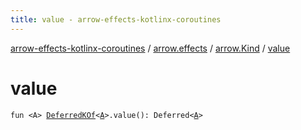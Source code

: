 ```yaml
---
title: value - arrow-effects-kotlinx-coroutines
---
```


[arrow-effects-kotlinx-coroutines](../../index.html) / [arrow.effects](../index.html) / [arrow.Kind](index.html) / [value](./value.html)

# value

`fun <A> `[`DeferredKOf`](../-deferred-k-of.html)`<`[`A`](value.html#A)`>.value(): Deferred<`[`A`](value.html#A)`>`